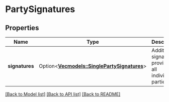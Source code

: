 # PartySignatures

## Properties

Name | Type | Description | Notes
------------ | ------------- | ------------- | -------------
**signatures** | Option<[**Vec<models::SinglePartySignatures>**](SinglePartySignatures.md)> | Additional signatures provided by all individual parties | [optional]

[[Back to Model list]](../README.md#documentation-for-models) [[Back to API list]](../README.md#documentation-for-api-endpoints) [[Back to README]](../README.md)


